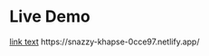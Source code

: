 <h1> Live Demo</h1>
<a href="[url](https://snazzy-khapse-0cce97.netlify.app/)">link text</a>
https://snazzy-khapse-0cce97.netlify.app/
